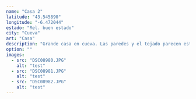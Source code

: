 ```yaml
---
name: "Casa 2"
latitude: "43.545890"
longitude: "-6.472044"
estado: "Rel. buen estado"
city: "Cueva"
art: "Casa"
description: "Grande casa en cueva. Las paredes y el tejado parecen estar en buen estado. Algunas ventanas están sin cristales y otras tapadas con tablas, pero parece no haber estado vacía mucho tiempo. Un par de perros agresivos me impidieron hacer mejores fotos."
option: ""
images:
  - src: "DSC08980.JPG"
    alt: "test"
  - src: "DSC08981.JPG"
    alt: "test"
  - src: "DSC08982.JPG"
    alt: "test"
---
```

